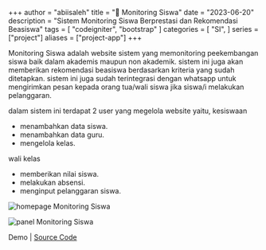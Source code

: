 +++
author = "abiisaleh"
title = "🏫 Monitoring Siswa"
date = "2023-06-20"
description = "Sistem Monitoring Siswa Berprestasi dan Rekomendasi Beasiswa"
tags = [
    "codeigniter", "bootstrap"
]
categories = [
    "SI",
]
series = ["project"]
aliases = ["project-app"]
+++

Monitoring Siswa adalah website sistem yang memonitoring peekembangan siswa baik dalam akademis maupun non akademik. sistem ini juga akan memberikan rekomendasi beasiswa berdasarkan kriteria yang sudah ditetapkan. sistem ini juga sudah terintegrasi dengan whatsapp untuk mengirimkan pesan kepada orang tua/wali siswa jika siswa/i melakukan pelanggaran.

dalam sistem ini terdapat 2 user yang megelola website yaitu,
kesiswaan

- menambahkan data siswa.
- menambahkan data guru.
- mengelola kelas.

wali kelas

- memberikan nilai siswa.
- melakukan absensi.
- menginput pelanggaran siswa.

![homepage Monitoring Siswa](/uploads/images/simon-homepage.jpeg "Homepage Monitoring Siswa")

![panel Monitoring Siswa](/uploads/images/simon-panel.jpeg "panel Monitoring Siswa")

Demo | [Source Code](https://github.com/abiisaleh/lewi)
